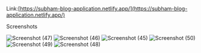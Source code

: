 Link:[https://subham-blog-application.netlify.app/](https://subham-blog-application.netlify.app/)

Screenshots

![Screenshot (47)](https://github.com/user-attachments/assets/d0877db7-9db6-4c9c-b1bd-c7e32e05d5c5)
![Screenshot (46)](https://github.com/user-attachments/assets/cb3f2d36-42ff-428e-8438-551350c25d46)
![Screenshot (45)](https://github.com/user-attachments/assets/96634cb0-e265-496d-aae1-ac19b54bf564)
![Screenshot (50)](https://github.com/user-attachments/assets/b5022cd3-8888-44fc-8eaa-e91c70dd0cd5)
![Screenshot (49)](https://github.com/user-attachments/assets/fadacf9d-f220-4bd2-b1f8-7d2bd3d7caa7)
![Screenshot (48)](https://github.com/user-attachments/assets/376368b7-89e1-4d4c-b03c-81b2595024c2)
